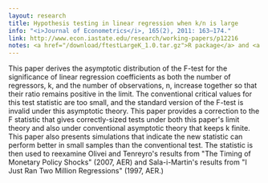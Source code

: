 ```yaml
---
layout: research
title: Hypothesis testing in linear regression when k/n is large
info: "<i>Journal of Econometrics</i>, 165(2), 2011: 163–174."
link: http://www.econ.iastate.edu/research/working-papers/p12216
notes: <a href="/download/ftestLargeK_1.0.tar.gz">R package</a> and <a href="/download/calhoun-2010-ftest.tar.gz">additional files</a> are available
---
```

This paper derives the asymptotic distribution of the F-test for the
significance of linear regression coefficients as both the number of
regressors, k, and the number of observations, n, increase together so
that their ratio remains positive in the limit. The conventional
critical values for this test statistic are too small, and the
standard version of the F-test is invalid under this asymptotic
theory. This paper provides a correction to the F statistic that gives
correctly-sized tests under both this paper's limit theory and also
under conventional asymptotic theory that keeps k finite. This paper
also presents simulations that indicate the new statistic can perform
better in small samples than the conventional test. The statistic is
then used to reexamine Olivei and Tenreyro's results from "The Timing
of Monetary Policy Shocks" (2007, AER) and Sala-i-Martin's results
from "I Just Ran Two Million Regressions" (1997, AER.)

<!--  LocalWords:  cvitem Olivei Tenreyro's AER Sala
 -->

